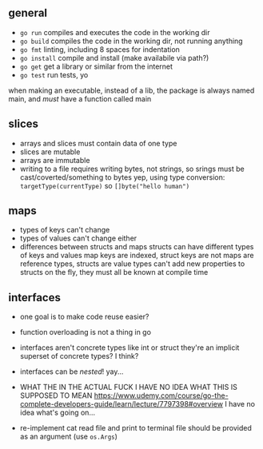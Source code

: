 ## general
* `go run` compiles and executes the code in the working dir
* `go build` compiles the code in the working dir, not running anything
* `go fmt` linting, including 8 spaces for indentation
* `go install` compile and install (make availabile via path?)
* `go get` get a library or similar from the internet
* `go test` run tests, yo

when making an executable, instead of a lib, the package is always named main, and _must_ have a function called main


## slices
- arrays and slices must contain data of one type
- slices are mutable
- arrays are immutable
- writing to a file requires writing bytes, not strings, so srings must be cast/coverted/something to bytes
    yep, using type conversion: `targetType(currentType)` so `[]byte("hello human")`


## maps
- types of keys can't change
- types of values can't change either
- differences between structs and maps
    structs can have different types of keys and values
    map keys are indexed, struct keys are not
    maps are reference types, structs are value types
    can't add new properties to structs on the fly, they must all be known at compile time


## interfaces
- one goal is to make code reuse easier?
- function overloading is not a thing in go
- interfaces aren't concrete types like int or struct
    they're an implicit superset of concrete types? I think?
- interfaces can be _nested_! yay...
- WHAT THE IN THE ACTUAL FUCK
    I HAVE NO IDEA WHAT THIS IS SUPPOSED TO MEAN
    https://www.udemy.com/course/go-the-complete-developers-guide/learn/lecture/7797398#overview
    I have no idea what's going on...

- re-implement cat
    read file and print to terminal
    file should be provided as an argument (use `os.Args`)

